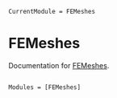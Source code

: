 ```@meta
CurrentModule = FEMeshes
```

# FEMeshes

Documentation for [FEMeshes](https://github.com/jfbarthelemy/FEMeshes.jl).

```@index
```

```@autodocs
Modules = [FEMeshes]
```
